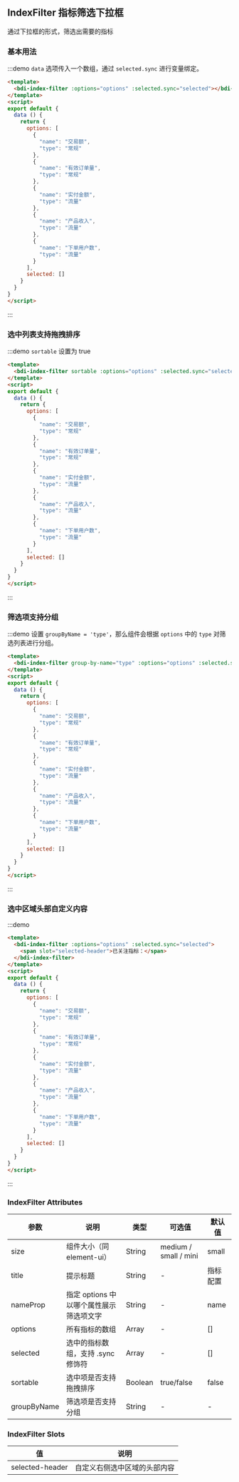 ## IndexFilter 指标筛选下拉框
通过下拉框的形式，筛选出需要的指标

### 基本用法

:::demo `data` 选项传入一个数组，通过 `selected.sync` 进行变量绑定。 

```html
<template>
  <bdi-index-filter :options="options" :selected.sync="selected"></bdi-index-filter>
</template>
<script>
export default {
  data () {
    return {
      options: [
        {
          "name": "交易额",
          "type": "常规"
        },
        {
          "name": "有效订单量",
          "type": "常规"
        },
        {
          "name": "实付金额",
          "type": "流量"
        },
        {
          "name": "产品收入",
          "type": "流量"
        },
        {
          "name": "下单用户数",
          "type": "流量"
        }
      ],
      selected: []
    }
  }
}
</script>
```
:::

### 选中列表支持拖拽排序

:::demo `sortable` 设置为 true
```html
<template>
  <bdi-index-filter sortable :options="options" :selected.sync="selected"></bdi-index-filter>
</template>
<script>
export default {
  data () {
    return {
      options: [
        {
          "name": "交易额",
          "type": "常规"
        },
        {
          "name": "有效订单量",
          "type": "常规"
        },
        {
          "name": "实付金额",
          "type": "流量"
        },
        {
          "name": "产品收入",
          "type": "流量"
        },
        {
          "name": "下单用户数",
          "type": "流量"
        }
      ],
      selected: []
    }
  }
}
</script>
```
:::

### 筛选项支持分组
:::demo 设置 `groupByName = 'type'`，那么组件会根据 `options` 中的 `type` 对筛选列表进行分组。
```html
<template>
  <bdi-index-filter group-by-name="type" :options="options" :selected.sync="selected"></bdi-index-filter>
</template>
<script>
export default {
  data () {
    return {
      options: [
        {
          "name": "交易额",
          "type": "常规"
        },
        {
          "name": "有效订单量",
          "type": "常规"
        },
        {
          "name": "实付金额",
          "type": "流量"
        },
        {
          "name": "产品收入",
          "type": "流量"
        },
        {
          "name": "下单用户数",
          "type": "流量"
        }
      ],
      selected: []
    }
  }
}
</script>
```
:::

### 选中区域头部自定义内容

:::demo
```html
<template>
  <bdi-index-filter :options="options" :selected.sync="selected">
    <span slot="selected-header">已关注指标：</span>
  </bdi-index-filter>
</template>
<script>
export default {
  data () {
    return {
      options: [
        {
          "name": "交易额",
          "type": "常规"
        },
        {
          "name": "有效订单量",
          "type": "常规"
        },
        {
          "name": "实付金额",
          "type": "流量"
        },
        {
          "name": "产品收入",
          "type": "流量"
        },
        {
          "name": "下单用户数",
          "type": "流量"
        }
      ],
      selected: []
    }
  }
}
</script>
```
:::

### IndexFilter Attributes
| 参数      | 说明    | 类型      | 可选值       | 默认值   |
|---------- |-------- |---------- |-------------  |-------- |
| size | 组件大小（同 element-ui） | String  | medium / small / mini | small |
| title | 提示标题 | String | - | 指标配置 |
| nameProp | 指定 options 中以哪个属性展示筛选项文字 | String | - | name |
| options | 所有指标的数组 | Array | - | [] |
| selected | 选中的指标数组，支持 .sync 修饰符 | Array | - | [] |
| sortable | 选中项是否支持拖拽排序 | Boolean | true/false | false |
| groupByName | 筛选项是否支持分组 | String | - | - |

### IndexFilter Slots
| 值     | 说明 |
| ------ | ---- |
| selected-header | 自定义右侧选中区域的头部内容
